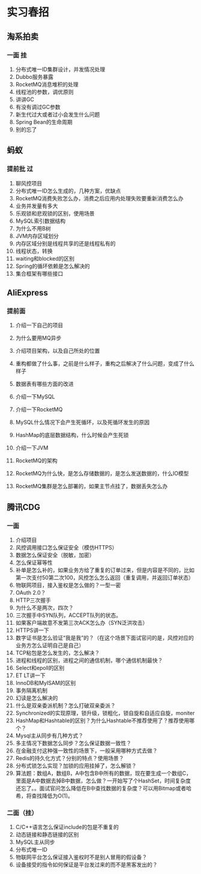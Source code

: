 # 实习春招

## 淘系拍卖

### 一面 挂

1. 分布式唯一ID集群设计，并发情况处理
2. Dubbo服务暴露
3. RocketMQ消息堆积的处理
4. 线程池的参数，调优原则
5. 讲讲GC
6. 有没有调过GC参数
7. 新生代过大或者过小会发生什么问题
8. Spring Bean的生命周期
9. 别的忘了

## 蚂蚁

### 提前批 过

1. 聊风控项目
2. 分布式唯一ID怎么生成的，几种方案，优缺点
3. RocketMQ消费失败怎么办，消费之后应用内处理失败要重新消费怎么办
4. 业务并发量有多大
5. 乐观锁和悲观锁的区别，使用场景
6. MySQL索引数据结构
7. 为什么不用B树
8. JVM内存区域划分
9. 内存区域分别是线程共享的还是线程私有的
10. 线程状态，转换
11. waiting和blocked的区别
12. Spring的循环依赖是怎么解决的
13. 集合框架有哪些接口

## AliExpress

### 提前面

1. 介绍一下自己的项目

2. 为什么要用MQ异步

3. 介绍项目架构，以及自己所处的位置

4. 重构都做了什么事，之前是什么样子，重构之后解决了什么问题，变成了什么样子

5. 数据表有哪些方面的改进

6. 介绍一下MySQL

7. 介绍一下RocketMQ

8. MySQL什么情况下会产生死循环，以及死循环发生的原因

9. HashMap的底层数据结构，什么时候会产生死锁

10. 介绍一下JVM

11. RocketMQ的架构

12. RocketMQ为什么快，是怎么存储数据的，是怎么发送数据的，什么IO模型

13. RocketMQ集群是怎么部署的，如果主节点挂了，数据丢失怎么办

    

## 腾讯CDG

### 一面

1. 介绍项目
2. 风控调用接口怎么保证安全（模仿HTTPS）
3. 数据怎么保证安全（脱敏，加密）
4. 怎么保证幂等性
5. 补单是怎么补的，如果业务方给了重复的订单过来，但是内容是不同的，比如第一次支付50第二次100，风控怎么怎么返回（重复调用，并返回订单状态）
6. 物联网项目，接入鉴权是怎么做的？一型一密
7. OAuth 2.0？
8. HTTP三次握手
9. 为什么不是两次，四次？
10. 三次握手中SYN队列，ACCEPT队列的状态。
11. 如果客户端故意不发第三次ACK怎么办（SYN泛洪攻击）
12. HTTPS讲一下
13. 数字证书是怎么验证“我是我”的？（在这个场景下面试官问的是，风控对应的业务方怎么证明自己是自己）
14. TCP粘包是怎么发生的，怎么解决？
15. 进程和线程的区别，进程之间的通信机制，哪个通信机制最快？
16. Select和epoll的区别
17. ET LT讲一下
18. InnoDB和MyISAM的区别
19. 事务隔离机制
20. 幻读是怎么解决的
21. 什么是双亲委派机制？怎么打破双亲委派？
22. Synchronized的实现原理，锁升级，锁粗化，锁自旋和自适应自旋，moniter
23. HashMap和Hashtable的区别？为什么Hashtable不推荐使用了？推荐使用哪个？
24. Mysql主从同步有几种方式？
25. 多主情况下数据怎么同步？怎么保证数据一致性？
26. 在金融支付这种强一致性的场景下，一般采用哪种方式去做？
27. Redis的持久化方式？分别的特点？使用场景？
28. 分布式锁怎么实现？加锁的应用挂掉了，怎么解锁？
29. 算法题：数组A，数组B，A中包含B中所有的数据，现在要生成一个数组C，里面是A中数据去掉B中数据，怎么做？一开始写了个HashSet，时间复杂度还忘了。。面试官问怎么降低在B中查找数据的复杂度？可以用Bitmap或者哈希，将查找降低为O(1)。

### 二面（挂）

1. C/C++语言怎么保证include的包是不重复的
2. 动态链接和静态链接的区别
3. MySQL主从同步
4. 分布式唯一ID
5. 物联网平台怎么保证接入鉴权时不是别人冒用的假设备？
6. 设备接受的指令如何保证是平台发过来的而不是黑客发出的？

